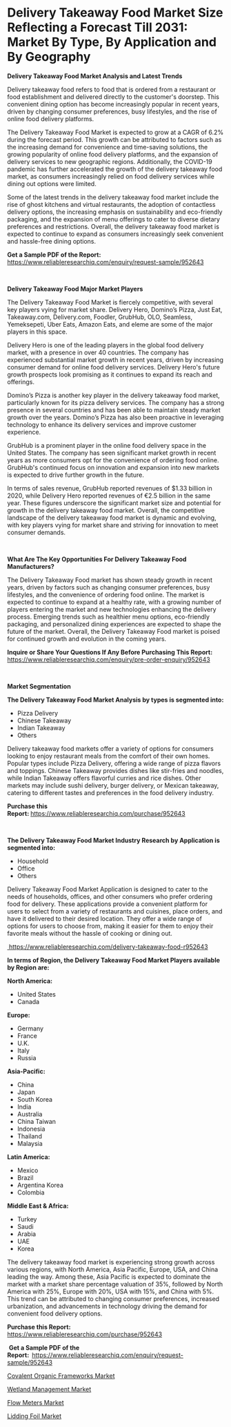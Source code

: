 <p><h1>Delivery Takeaway Food Market Size Reflecting a Forecast Till 2031: Market By Type, By Application and By Geography</h1></p><p><strong>Delivery Takeaway Food Market Analysis and Latest Trends</strong></p>
<p><p>Delivery takeaway food refers to food that is ordered from a restaurant or food establishment and delivered directly to the customer's doorstep. This convenient dining option has become increasingly popular in recent years, driven by changing consumer preferences, busy lifestyles, and the rise of online food delivery platforms.</p><p>The Delivery Takeaway Food Market is expected to grow at a CAGR of 6.2% during the forecast period. This growth can be attributed to factors such as the increasing demand for convenience and time-saving solutions, the growing popularity of online food delivery platforms, and the expansion of delivery services to new geographic regions. Additionally, the COVID-19 pandemic has further accelerated the growth of the delivery takeaway food market, as consumers increasingly relied on food delivery services while dining out options were limited.</p><p>Some of the latest trends in the delivery takeaway food market include the rise of ghost kitchens and virtual restaurants, the adoption of contactless delivery options, the increasing emphasis on sustainability and eco-friendly packaging, and the expansion of menu offerings to cater to diverse dietary preferences and restrictions. Overall, the delivery takeaway food market is expected to continue to expand as consumers increasingly seek convenient and hassle-free dining options.</p></p>
<p><strong>Get a Sample PDF of the Report:&nbsp;</strong> <a href="https://www.reliableresearchiq.com/enquiry/request-sample/952643">https://www.reliableresearchiq.com/enquiry/request-sample/952643</a></p>
<p>&nbsp;</p>
<p><strong>Delivery Takeaway Food Major Market Players</strong></p>
<p><p>The Delivery Takeaway Food Market is fiercely competitive, with several key players vying for market share. Delivery Hero, Domino’s Pizza, Just Eat, Takeaway.com, Delivery.com, Foodler, GrubHub, OLO, Seamless, Yemeksepeti, Uber Eats, Amazon Eats, and eleme are some of the major players in this space.</p><p>Delivery Hero is one of the leading players in the global food delivery market, with a presence in over 40 countries. The company has experienced substantial market growth in recent years, driven by increasing consumer demand for online food delivery services. Delivery Hero's future growth prospects look promising as it continues to expand its reach and offerings.</p><p>Domino’s Pizza is another key player in the delivery takeaway food market, particularly known for its pizza delivery services. The company has a strong presence in several countries and has been able to maintain steady market growth over the years. Domino’s Pizza has also been proactive in leveraging technology to enhance its delivery services and improve customer experience.</p><p>GrubHub is a prominent player in the online food delivery space in the United States. The company has seen significant market growth in recent years as more consumers opt for the convenience of ordering food online. GrubHub's continued focus on innovation and expansion into new markets is expected to drive further growth in the future.</p><p>In terms of sales revenue, GrubHub reported revenues of $1.33 billion in 2020, while Delivery Hero reported revenues of €2.5 billion in the same year. These figures underscore the significant market size and potential for growth in the delivery takeaway food market. Overall, the competitive landscape of the delivery takeaway food market is dynamic and evolving, with key players vying for market share and striving for innovation to meet consumer demands.</p></p>
<p>&nbsp;</p>
<p><strong>What Are The Key Opportunities For Delivery Takeaway Food Manufacturers?</strong></p>
<p><p>The Delivery Takeaway Food market has shown steady growth in recent years, driven by factors such as changing consumer preferences, busy lifestyles, and the convenience of ordering food online. The market is expected to continue to expand at a healthy rate, with a growing number of players entering the market and new technologies enhancing the delivery process. Emerging trends such as healthier menu options, eco-friendly packaging, and personalized dining experiences are expected to shape the future of the market. Overall, the Delivery Takeaway Food market is poised for continued growth and evolution in the coming years.</p></p>
<p><strong>Inquire or Share Your Questions If Any Before Purchasing This Report:</strong> <a href="https://www.reliableresearchiq.com/enquiry/pre-order-enquiry/952643">https://www.reliableresearchiq.com/enquiry/pre-order-enquiry/952643</a></p>
<p>&nbsp;</p>
<p><strong>Market Segmentation</strong></p>
<p><strong>The Delivery Takeaway Food Market Analysis by types is segmented into:</strong></p>
<p><ul><li>Pizza Delivery</li><li>Chinese Takeaway</li><li>Indian Takeaway</li><li>Others</li></ul></p>
<p><p>Delivery takeaway food markets offer a variety of options for consumers looking to enjoy restaurant meals from the comfort of their own homes. Popular types include Pizza Delivery, offering a wide range of pizza flavors and toppings. Chinese Takeaway provides dishes like stir-fries and noodles, while Indian Takeaway offers flavorful curries and rice dishes. Other markets may include sushi delivery, burger delivery, or Mexican takeaway, catering to different tastes and preferences in the food delivery industry.</p></p>
<p><strong>Purchase this Report:&nbsp;</strong><a href="https://www.reliableresearchiq.com/purchase/952643">https://www.reliableresearchiq.com/purchase/952643</a></p>
<p>&nbsp;</p>
<p><strong>The Delivery Takeaway Food Market Industry Research by Application is segmented into:</strong></p>
<p><ul><li>Household</li><li>Office</li><li>Others</li></ul></p>
<p><p>Delivery Takeaway Food Market Application is designed to cater to the needs of households, offices, and other consumers who prefer ordering food for delivery. These applications provide a convenient platform for users to select from a variety of restaurants and cuisines, place orders, and have it delivered to their desired location. They offer a wide range of options for users to choose from, making it easier for them to enjoy their favorite meals without the hassle of cooking or dining out.</p></p>
<p><a href="https://www.reliableresearchiq.com/delivery-takeaway-food-r952643">&nbsp;https://www.reliableresearchiq.com/delivery-takeaway-food-r952643</a></p>
<p><strong>In terms of Region, the Delivery Takeaway Food Market Players available by Region are:</strong></p>
<p>
    <p> <strong> North America: </strong>
        <ul>
            <li>United States</li>
            <li>Canada</li>
        </ul>
        </p> 
    <p> <strong> Europe: </strong>
        <ul>
            <li>Germany</li>
            <li>France</li>
            <li>U.K.</li>
            <li>Italy</li>
            <li>Russia</li>
        </ul>
        </p> 
    <p> <strong> Asia-Pacific: </strong>
        <ul>
            <li>China</li>
            <li>Japan</li>
            <li>South Korea</li>
            <li>India</li>
            <li>Australia</li>
            <li>China Taiwan</li>
            <li>Indonesia</li>
            <li>Thailand</li>
            <li>Malaysia</li>
        </ul>
        </p> 
    <p> <strong> Latin America: </strong>
        <ul>
            <li>Mexico</li>
            <li>Brazil</li>
            <li>Argentina Korea</li>
            <li>Colombia</li>
        </ul>
        </p> 
    <p> <strong> Middle East & Africa: </strong>
        <ul>
            <li>Turkey</li>
            <li>Saudi</li>
            <li>Arabia</li>
            <li>UAE</li>
            <li>Korea</li>
        </ul>
    </p>
    </p>
<p><p>The delivery takeaway food market is experiencing strong growth across various regions, with North America, Asia Pacific, Europe, USA, and China leading the way. Among these, Asia Pacific is expected to dominate the market with a market share percentage valuation of 35%, followed by North America with 25%, Europe with 20%, USA with 15%, and China with 5%. This trend can be attributed to changing consumer preferences, increased urbanization, and advancements in technology driving the demand for convenient food delivery options.</p></p>
<p><strong>Purchase this Report: </strong><a href="https://www.reliableresearchiq.com/purchase/952643">https://www.reliableresearchiq.com/purchase/952643</a></p>
<p>&nbsp;<strong>Get a Sample PDF of the Report:&nbsp;&nbsp;</strong><a href="https://www.reliableresearchiq.com/enquiry/request-sample/952643">https://www.reliableresearchiq.com/enquiry/request-sample/952643</a></p>
<p><strong></strong></p>
<p><p><a href="https://github.com/bushilahore52/Market-Research-Report-List-1/blob/main/covalent-organic-frameworks-market.md">Covalent Organic Frameworks Market</a></p><p><a href="https://github.com/muhammadasraf467/Market-Research-Report-List-1/blob/main/wetland-management-market.md">Wetland Management Market</a></p><p><a href="https://medium.com/@shanierohan_50883/insights-into-the-flow-meters-market-size-which-is-expanding-with-a-13-5-cagr-from-2024-2031-36b7a56f7aa5?postPublishedType=initial">Flow Meters Market</a></p><p><a href="https://github.com/sosoelmasry38/Market-Research-Report-List-1/blob/main/lidding-foil-market.md">Lidding Foil Market</a></p></p>